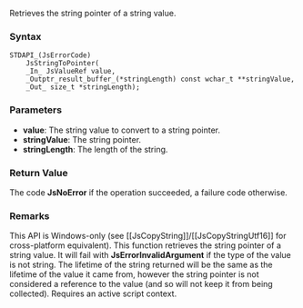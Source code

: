 Retrieves the string pointer of a string value. 
### Syntax 
```
STDAPI_(JsErrorCode)
    JsStringToPointer(
    _In_ JsValueRef value,
    _Outptr_result_buffer_(*stringLength) const wchar_t **stringValue,
    _Out_ size_t *stringLength);
```
### Parameters 
* __value__: The string value to convert to a string pointer.
* __stringValue__: The string pointer.
* __stringLength__: The length of the string.

### Return Value 
The code **JsNoError** if the operation succeeded, a failure code otherwise.

### Remarks 
This API is Windows-only (see [[JsCopyString]]/[[JsCopyStringUtf16]] for cross-platform equivalent).
This function retrieves the string pointer of a string value. It will fail with
**JsErrorInvalidArgument** if the type of the value is not string. The lifetime
of the string returned will be the same as the lifetime of the value it came from, however
the string pointer is not considered a reference to the value (and so will not keep it
from being collected).
Requires an active script context.
